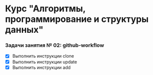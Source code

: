 # Курс "Алгоритмы, программирование и структуры данных"

### Задачи занятия № 02: github-workflow

- [x] Выполнить инструкции clone
- [x] Выполнить инструкции update
- [x] Выполнить инструкции add